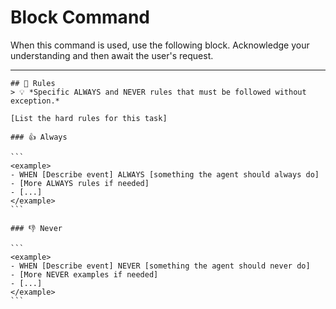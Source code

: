 # Block Command

When this command is used, use the following block. Acknowledge your understanding and then await the user's request.

---

``````````
## 📏 Rules
> 💡 *Specific ALWAYS and NEVER rules that must be followed without exception.*

[List the hard rules for this task]

### 👍 Always

```
<example>
- WHEN [Describe event] ALWAYS [something the agent should always do]
- [More ALWAYS rules if needed]
- [...]
</example>
```

### 👎 Never

```
<example>
- WHEN [Describe event] NEVER [something the agent should never do]
- [More NEVER examples if needed]
- [...]
</example>
```
``````````
